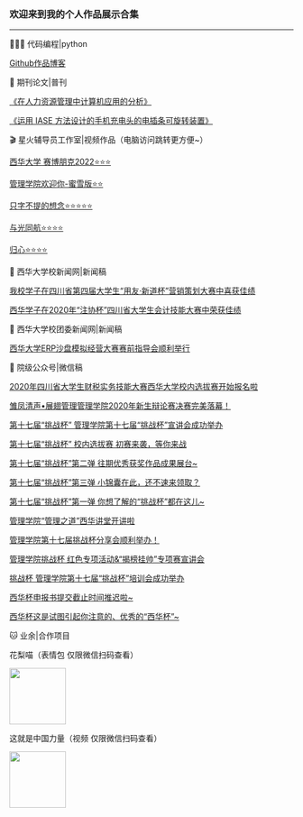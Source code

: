 ### 欢迎来到我的个人作品展示合集
---------------------

👨🏻‍💻 代码编程|python

[Github作品博客](https://jim6699.github.io/)

📖 期刊论文|普刊

[《在人力资源管理中计算机应用的分析》](https://www.weiyun.com/preview?fileid=d7a4c9c2-68ce-41c3-a58a-321c701e3f3a&pdirkey=f70acd39912821e0e1e6326c20c6699d&filename=%E6%99%AE%E9%80%9A%E6%9C%9F%E5%88%8A-%E9%94%A6%E7%BB%A3-%E5%9C%A8%E4%BA%BA%E5%8A%9B%E8%B5%84%E6%BA%90%E7%AE%A1%E7%90%86%E4%B8%AD%E8%AE%A1%E7%AE%97%E6%9C%BA%E5%BA%94%E7%94%A8%E7%9A%84%E5%88%86%E6%9E%90.pdf&sharekey=VPvp7xdg)

[《运用 IASE 方法设计的手机充电头的电插条可旋转装置》](https://www.weiyun.com/preview?fileid=68b90fdc-7845-403a-9f3d-a62376387aca&pdirkey=f70acd39912821e0e1e6326c20c6699d&filename=%E7%A8%8B%E5%B0%8F%E9%BB%8E1%20%20%E4%BD%95%E7%82%B3%E6%9D%BE2%20%20%E9%82%93%E6%B5%B7%E6%B4%8B3-%E3%80%8A%E6%96%B0%E6%95%99%E8%82%B2%E3%80%8B%E7%94%A8%E7%A8%BF%E9%80%9A%E7%9F%A5%E5%8D%95.pdf&sharekey=Gm9hqkHb)

🎬 星火辅导员工作室|视频作品（电脑访问跳转更方便~）

[西华大学 赛博朋克2022⭐⭐⭐](https://www.douyin.com/video/7087022000065006883)

[管理学院欢迎你-蜜雪版⭐⭐](https://www.douyin.com/video/6999835751995149576)

[只字不提的想念⭐⭐⭐⭐⭐](https://www.douyin.com/video/7043726736969714980)

[与光同航⭐⭐⭐⭐](https://www.douyin.com/video/6993269659457883422)

[归心⭐⭐⭐⭐](https://www.douyin.com/video/7058908413484469512)

📝 西华大学校新闻网|新闻稿

[我校学子在四川省第四届大学生“用友·新道杯”营销策划大赛中喜获佳绩](http://news.xhu.edu.cn/58/6c/c986a153708/page.htm)

[西华学子在2020年“注协杯”四川省大学生会计技能大赛中荣获佳绩](http://news.xhu.edu.cn/56/61/c986a153185/page.htm)

📝 西华大学校团委新闻网|新闻稿

[西华大学ERP沙盘模拟经营大赛赛前指导会顺利举行](http://tw.xhu.edu.cn/55/41/c2747a152897/page.htm)

📄 院级公众号|微信稿

[2020年四川省大学生财税实务技能大赛西华大学校内选拔赛开始报名啦](https://mp.weixin.qq.com/s/KzMudWyBsAIEn3r0_xKcdA)

[雏凤清声•展翅管理管理学院2020年新生辩论赛决赛完美落幕！](https://mp.weixin.qq.com/s/t2BU9VNalLiKF4aCvoQ5oA)

[第十七届“挑战杯” 管理学院第十七届“挑战杯”宣讲会成功举办](https://mp.weixin.qq.com/s/1b7ZVUpU1PQJZTr1hS9Mrw)

[第十七届“挑战杯” 校内选拔赛 初赛来袭，等你来战](https://mp.weixin.qq.com/s/oQN9f9ovuuWyKUrmncurNw)

[第十七届“挑战杯”第二弹 往期优秀获奖作品成果展台~](https://mp.weixin.qq.com/s/KXtz2Pq9e83zBb_CghgiHA)

[第十七届“挑战杯”第三弹 小锦囊在此，还不速来领取？](https://mp.weixin.qq.com/s/g2yk1eigPNfkDYMxfWrcdQ)

[第十七届“挑战杯”第一弹 你想了解的“挑战杯”都在这儿~](https://mp.weixin.qq.com/s/Lg5Qgs4EanamoAKh4bHoIQ)

[管理学院“管理之道”西华讲堂开讲啦](https://mp.weixin.qq.com/s/qtIt6zzn30kzKi27SPtbcg)

[管理学院第十七届挑战杯分享会顺利举办！](https://mp.weixin.qq.com/s/f3yVI4eV7hCZIIjfT1oM6A)

[管理学院挑战杯 红色专项活动&“揭榜挂帅”专项赛宣讲会](https://mp.weixin.qq.com/s/_51QMX8OBo__a3oMgN4hMw)

[挑战杯 管理学院第十七届“挑战杯”培训会成功举办](https://mp.weixin.qq.com/s/5goG3BmZnDsr_BhQlCshVg)

[西华杯申报书提交截止时间推迟啦~](https://mp.weixin.qq.com/s/QUwP94dscQSi9CoedVjSDQ)

[西华杯这是试图引起你注意的、优秀的“西华杯”~](https://mp.weixin.qq.com/s/cPX-brSAR9VkCBmETALILA)

🐱 业余|合作项目

花梨喵（表情包 仅限微信扫码查看）

<img src="https://picabstract-preview-ftn.weiyun.com/ftn_pic_abs_v3/05fca1cad7b0465b79e77fc246e6725ef835c6f2e3b8cf3045fa787834d928c445ef33ef35a386156bf7a8e63012ed9e?pictype=scale&from=30113&version=3.3.3.3&fname=%E8%8A%B1%E6%A2%A8%E5%96%B5.PNG&size=750" width="100px">

这就是中国力量（视频 仅限微信扫码查看）

<img src="https://picabstract-preview-ftn.weiyun.com/ftn_pic_abs_v3/45f5383951645d827d3a4565caa0ea120ebcaac0b0f2eca513a1071acc1d389bd9dd0409e243deb4bbf5091e074cb295?pictype=scale&from=30113&version=3.3.3.3&fname=%E8%BF%99%E5%B0%B1%E6%98%AF%E4%B8%AD%E5%9B%BD%E5%8A%9B%E9%87%8F.PNG&size=750" width="100px">


